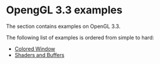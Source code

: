 # OpengGL 3.3 examples

The section contains examples on OpenGL 3.3.



The following list of examples is ordered from simple to hard:

* [Colored Window](colored-window-example.md)
* [Shaders and Buffers](shader-and-buffer-example.md)